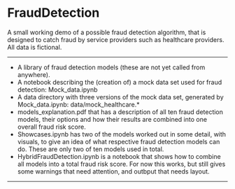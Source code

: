 # FraudDetection
A small working demo of a possible fraud detection algorithm, that is designed to catch fraud by service providers such as healthcare providers. All data is fictional. 

***
- A library of fraud detection models (these are not yet called from anywhere).
- A notebook describing the (creation of) a mock data set used for fraud detection: Mock_data.ipynb
- A data directory with three versions of the mock data set, generated by Mock_data.ipynb: data/mock_healthcare.*
- models_explanation.pdf that has a description of all ten fraud detection models, their options and how their results are combined into one overall fraud risk score.
- Showcases.ipynb has two of the models worked out in some detail, with visuals, to give an idea of what respective fraud detection models can do. These are only two of ten models used in total.
- HybridFraudDetection.ipynb is a notebook that shows how to combine all models into a total fraud risk score. For now this works, but still gives some warnings that need attention, and outbput that needs layout.
***

